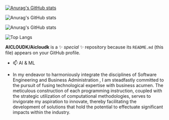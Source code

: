 [![Anurag's GitHub stats](https://github-readme-stats.vercel.app/api?username=aicloudk)](https://github.com/aicloudk/github-readme-stats)

![Anurag's GitHub stats](https://github-readme-stats.vercel.app/api?username=aicloudk&show=reviews,discussions_started,discussions_answered,prs_merged,prs_merged_percentage)



![Anurag's GitHub stats](https://github-readme-stats.vercel.app/api?username=aicloudk&show_icons=true&theme=radical)

![Top Langs](https://github-readme-stats.vercel.app/api/top-langs/?username=aicloudk&langs_count=8)

**AICLOUDK/Aicloudk** is a ✨ _special_ ✨ repository because its `README.md` (this file) appears on your GitHub profile.

- 📫 AI & ML

- In my endeavor to harmoniously integrate the disciplines of Software Engineering and Business Administration , I am steadfastly committed to the pursuit of fusing technological expertise with business acumen. The meticulous construction of each programming instruction, coupled with the strategic utilization of computational methodologies, serves to invigorate my aspiration to innovate, thereby facilitating the development of solutions that hold the potential to effectuate significant impacts within the industry.
